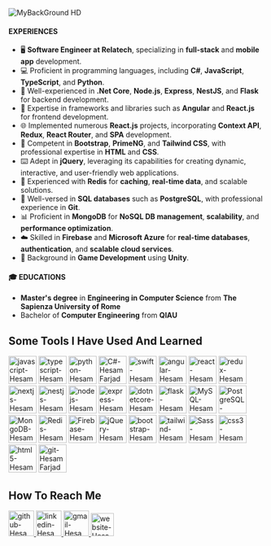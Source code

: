 ![MyBackGround HD](https://github.com/HesamFarjad/HesamFarjad/assets/81914229/b8335744-e8a7-455a-9178-4acf48e19881)



#### EXPERIENCES
-  🖥️  **Software Engineer at Relatech**, specializing in **full-stack** and **mobile app** development.
-  💻  Proficient in programming languages, including **C#**, **JavaScript**, **TypeScript**, and **Python**.
-  📓  Well-experienced in **.Net Core**, **Node.js**, **Express**, **NestJS**, and **Flask** for backend development.
-  📰  Expertise in frameworks and libraries such as **Angular** and **React.js** for frontend development.
-  🌐  Implemented numerous **React.js** projects, incorporating **Context API**, **Redux**, **React Router**, and **SPA** development.
-  📜  Competent in **Bootstrap**, **PrimeNG**, and **Tailwind CSS**, with professional expertise in **HTML** and **CSS**.
-  ⌨️  Adept in **jQuery**, leveraging its capabilities for creating dynamic, interactive, and user-friendly web applications.
-  🔄 Experienced with **Redis** for **caching**, **real-time data**, and scalable solutions.
-  💾  Well-versed in **SQL databases** such as **PostgreSQL**, with professional experience in **Git**.
-  📊 Proficient in **MongoDB** for **NoSQL DB management**, **scalability**, and **performance optimization**.
-  ☁️ Skilled in **Firebase** and **Microsoft Azure** for **real-time databases**, **authentication**, and **scalable cloud services**.
-  🎲  Background in **Game Development** using **Unity**.

#### 🎓 EDUCATIONS
- **Master's degree** in **Engineering in Computer Science** from **The Sapienza University of Rome**
- Bachelor of **Computer Engineering** from **QIAU**

<h2>Some Tools I Have Used And Learned</h2>
<p align="left">
    <img src="https://cdn.jsdelivr.net/gh/devicons/devicon/icons/javascript/javascript-original.svg" width="55" height="55" alt="javascript-HesamFarjad"/>
    <img src="https://user-images.githubusercontent.com/91287064/228953632-c5d62e0b-1cd3-4a4d-bdfd-b7633f7662a0.png" width="55" height="55" alt="typescript-HesamFarjad"/>
    <img src="https://cdn.jsdelivr.net/gh/devicons/devicon/icons/python/python-original.svg" width="55" height="55" alt="python-HesamFarjad"/>
    <img src="https://cdn.jsdelivr.net/gh/devicons/devicon@latest/icons/csharp/csharp-original.svg" width="55" height="55" alt="C#-HesamFarjad" />
    <img src="https://cdn.jsdelivr.net/gh/devicons/devicon/icons/swift/swift-original.svg" width="55" height="55" alt="swift-HesamFarjad"/>
    <img src="https://cdn.jsdelivr.net/gh/devicons/devicon@latest/icons/angular/angular-original.svg" width="55" height="55" alt="angular-HesamFarjad" />
    <img src="https://cdn.jsdelivr.net/gh/devicons/devicon/icons/react/react-original.svg"  width="55" height="55" alt="react-HesamFarjad" />
    <img src="https://cdn.jsdelivr.net/gh/devicons/devicon/icons/redux/redux-original.svg" width="55" height="55" alt="redux-HesamFarjad"/>
    <img src="https://cdn.jsdelivr.net/gh/devicons/devicon/icons/nextjs/nextjs-line.svg" width="55" height="55" alt="nextjs-HesamFarjad" />
    <img src="https://cdn.jsdelivr.net/gh/devicons/devicon@latest/icons/nestjs/nestjs-original.svg" width="55" height="55" alt="nestjs-HesamFarjad" />
    <img src="https://cdn.jsdelivr.net/gh/devicons/devicon@latest/icons/nodejs/nodejs-original-wordmark.svg" width="55" height="55" alt="nodejs-HesamFarjad"/>
    <img src="https://cdn.jsdelivr.net/gh/devicons/devicon@latest/icons/express/express-original.svg" width="55" height="55" alt="express-HesamFarjad" />
    <img src="https://cdn.jsdelivr.net/gh/devicons/devicon@latest/icons/dotnetcore/dotnetcore-original.svg" width="55" height="55" alt="dotnetcore-HesamFarjad" />
    <img src="https://cdn.jsdelivr.net/gh/devicons/devicon@latest/icons/flask/flask-original.svg" width="55" height="55" alt="flask-HesamFarjad" />
    <img src="https://cdn.jsdelivr.net/gh/devicons/devicon/icons/mysql/mysql-original.svg" width="55" height="55" alt="MySQL-HesamFarjad"/>
    <img src="https://cdn.jsdelivr.net/gh/devicons/devicon@latest/icons/postgresql/postgresql-original.svg" width="55" height="55" alt="PostgreSQL-HesamFarjad" />      
    <img src="https://cdn.jsdelivr.net/gh/devicons/devicon/icons/mongodb/mongodb-original.svg" width="55" height="55" alt="MongoDB-HesamFarjad"/>
    <img src="https://cdn.jsdelivr.net/gh/devicons/devicon@latest/icons/redis/redis-original.svg" width="55" height="55" alt="Redis-HesamFarjad" />
    <img src="https://cdn.jsdelivr.net/gh/devicons/devicon@latest/icons/firebase/firebase-original.svg" width="55" height="55" alt="Firebase-HesamFarjad"/>
    <img src="https://cdn.jsdelivr.net/gh/devicons/devicon@latest/icons/jquery/jquery-original.svg" width="55" height="55" alt="jQuery-HesamFarjad" />
    <img src="https://cdn.jsdelivr.net/gh/devicons/devicon/icons/bootstrap/bootstrap-original.svg" width="55" height="55" alt="bootstrap-HesamFarjad"/>
    <img src="https://cdn.jsdelivr.net/gh/devicons/devicon@latest/icons/tailwindcss/tailwindcss-original.svg" width="55" height="55" alt="tailwind-HesamFarjad"/>
    <img src="https://cdn.jsdelivr.net/gh/devicons/devicon@latest/icons/sass/sass-original.svg" width="55" height="55" alt="Sass-HesamFarjad" />
    <img src="https://cdn.jsdelivr.net/gh/devicons/devicon@latest/icons/css3/css3-original.svg" width="55" height="55" alt="css3-HesamFarjad"/>
    <img src="https://cdn.jsdelivr.net/gh/devicons/devicon@latest/icons/html5/html5-original.svg"  width="55" height="55" alt="html5-HesamFarjad"/>
    <img src="https://github.com/atenadadkhah/atenadadkhah/assets/91287064/46ebbddc-eb10-4f90-92be-871980d4be3d" width="55" height="55" alt="git-HesamFarjad"/>
          
    
          
          
    
</p>


<p>
<h2>How To Reach Me</h2>
    <a href="https://github.com/HesamFarjad">
        <img src="https://user-images.githubusercontent.com/91287064/208878669-0146cc1a-b0a6-4a6e-9f4b-082c37264309.png" alt="github-HesamFarjad" width="50" height="50">
    </a>
    <a href="https://www.linkedin.com/in/hesamfarjad/">
        <img src="https://user-images.githubusercontent.com/91287064/208878686-01604f88-f0ac-4709-9cfc-2cc69b62d1aa.png" alt="linkedin-HesamFarjad" width="50" height="50">
    </a>
    <a href="mailto:https://github.com/farjadhesam@gmail.com">
        <img src="https://user-images.githubusercontent.com/91287064/208878678-26652569-8d38-45c9-aa13-28a33a7fc967.png" alt="gmail-HesamFarjad" width="50" height="50">
    </a>
    <a href="https://hesamfarjad.github.io">
        <img src="https://imgur.com/wuMiS5f.png" alt="website-HesamFarjad" width="45" height="45">
    </a>
</p>








<!---
HesamFarjad/HesamFarjad is a ✨ special ✨ repository because its `README.md` (this file) appears on your GitHub profile.
You can click the Preview link to take a look at your changes.
--->

